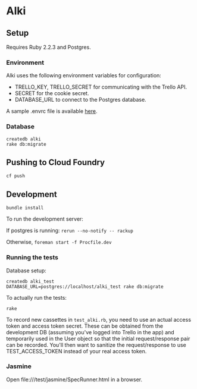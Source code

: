 # Alki

## Setup

Requires Ruby 2.2.3 and Postgres.

### Environment

Alki uses the following environment variables for configuration:

- TRELLO_KEY, TRELLO_SECRET for communicating with the Trello API.
- SECRET for the cookie secret.
- DATABASE_URL to connect to the Postgres database.

A sample .envrc file is available [here](https://drive.google.com/open?id=0ByzPAU4fK2-EZTJFMVdsM1gweWc).

### Database

```
createdb alki
rake db:migrate
```

## Pushing to Cloud Foundry

```
cf push
```

## Development

```
bundle install
```

To run the development server:

If postgres is running: `rerun --no-notify -- rackup`

Otherwise, `foreman start -f Procfile.dev`

### Running the tests

Database setup:

```
createdb alki_test
DATABASE_URL=postgres://localhost/alki_test rake db:migrate
```

To actually run the tests:

```
rake
```

To record new cassettes in `test_alki.rb`, you need to use an actual access token and access token secret. These can be
obtained from the development DB (assuming you've logged into Trello in the app) and temporarily used in the User
object so that the initial request/response pair can be recorded. You'll then want to sanitize the request/response to
use TEST_ACCESS_TOKEN instead of your real access token.

### Jasmine

Open file://<repo root>/test/jasmine/SpecRunner.html in a browser.
